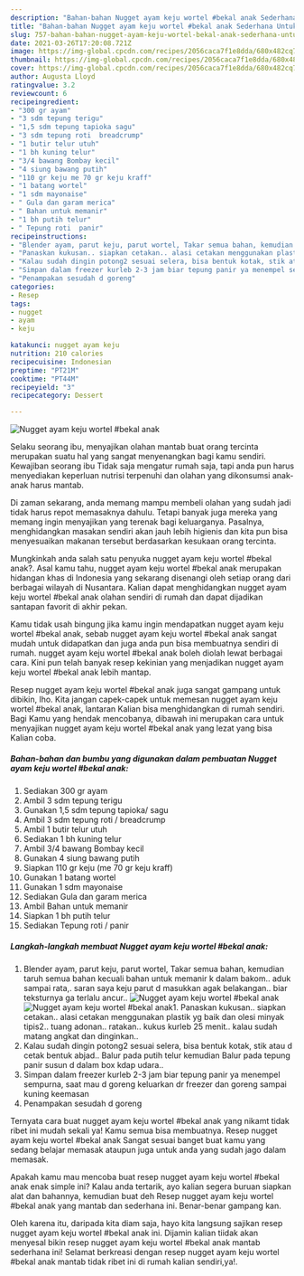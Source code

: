 ```yaml
---
description: "Bahan-bahan Nugget ayam keju wortel #bekal anak Sederhana Untuk Jualan"
title: "Bahan-bahan Nugget ayam keju wortel #bekal anak Sederhana Untuk Jualan"
slug: 757-bahan-bahan-nugget-ayam-keju-wortel-bekal-anak-sederhana-untuk-jualan
date: 2021-03-26T17:20:08.721Z
image: https://img-global.cpcdn.com/recipes/2056caca7f1e8dda/680x482cq70/nugget-ayam-keju-wortel-bekal-anak-foto-resep-utama.jpg
thumbnail: https://img-global.cpcdn.com/recipes/2056caca7f1e8dda/680x482cq70/nugget-ayam-keju-wortel-bekal-anak-foto-resep-utama.jpg
cover: https://img-global.cpcdn.com/recipes/2056caca7f1e8dda/680x482cq70/nugget-ayam-keju-wortel-bekal-anak-foto-resep-utama.jpg
author: Augusta Lloyd
ratingvalue: 3.2
reviewcount: 6
recipeingredient:
- "300 gr ayam"
- "3 sdm tepung terigu"
- "1,5 sdm tepung tapioka sagu"
- "3 sdm tepung roti  breadcrump"
- "1 butir telur utuh"
- "1 bh kuning telur"
- "3/4 bawang Bombay kecil"
- "4 siung bawang putih"
- "110 gr keju me 70 gr keju kraff"
- "1 batang wortel"
- "1 sdm mayonaise"
- " Gula dan garam merica"
- " Bahan untuk memanir"
- "1 bh putih telur"
- " Tepung roti  panir"
recipeinstructions:
- "Blender ayam, parut keju, parut wortel, Takar semua bahan, kemudian taruh semua bahan kecuali bahan untuk memanir k dalam bakom.. aduk sampai rata,. saran saya keju parut d masukkan agak belakangan.. biar teksturnya ga terlalu ancur.."
- "Panaskan kukusan.. siapkan cetakan.. alasi cetakan menggunakan plastik yg baik dan olesi minyak tipis2.. tuang adonan.. ratakan.. kukus kurleb 25 menit.. kalau sudah matang angkat dan dinginkan.."
- "Kalau sudah dingin potong2 sesuai selera, bisa bentuk kotak, stik atau d cetak bentuk abjad.. Balur pada putih telur kemudian Balur pada tepung panir susun d dalam box kdap udara.."
- "Simpan dalam freezer kurleb 2-3 jam biar tepung panir ya menempel sempurna, saat mau d goreng keluarkan dr freezer dan goreng sampai kuning keemasan"
- "Penampakan sesudah d goreng"
categories:
- Resep
tags:
- nugget
- ayam
- keju

katakunci: nugget ayam keju 
nutrition: 210 calories
recipecuisine: Indonesian
preptime: "PT21M"
cooktime: "PT44M"
recipeyield: "3"
recipecategory: Dessert

---
```



![Nugget ayam keju wortel #bekal anak](https://img-global.cpcdn.com/recipes/2056caca7f1e8dda/680x482cq70/nugget-ayam-keju-wortel-bekal-anak-foto-resep-utama.jpg)

Selaku seorang ibu, menyajikan olahan mantab buat orang tercinta merupakan suatu hal yang sangat menyenangkan bagi kamu sendiri. Kewajiban seorang ibu Tidak saja mengatur rumah saja, tapi anda pun harus menyediakan keperluan nutrisi terpenuhi dan olahan yang dikonsumsi anak-anak harus mantab.

Di zaman  sekarang, anda memang mampu membeli olahan yang sudah jadi tidak harus repot memasaknya dahulu. Tetapi banyak juga mereka yang memang ingin menyajikan yang terenak bagi keluarganya. Pasalnya, menghidangkan masakan sendiri akan jauh lebih higienis dan kita pun bisa menyesuaikan makanan tersebut berdasarkan kesukaan orang tercinta. 



Mungkinkah anda salah satu penyuka nugget ayam keju wortel #bekal anak?. Asal kamu tahu, nugget ayam keju wortel #bekal anak merupakan hidangan khas di Indonesia yang sekarang disenangi oleh setiap orang dari berbagai wilayah di Nusantara. Kalian dapat menghidangkan nugget ayam keju wortel #bekal anak olahan sendiri di rumah dan dapat dijadikan santapan favorit di akhir pekan.

Kamu tidak usah bingung jika kamu ingin mendapatkan nugget ayam keju wortel #bekal anak, sebab nugget ayam keju wortel #bekal anak sangat mudah untuk didapatkan dan juga anda pun bisa membuatnya sendiri di rumah. nugget ayam keju wortel #bekal anak boleh diolah lewat berbagai cara. Kini pun telah banyak resep kekinian yang menjadikan nugget ayam keju wortel #bekal anak lebih mantap.

Resep nugget ayam keju wortel #bekal anak juga sangat gampang untuk dibikin, lho. Kita jangan capek-capek untuk memesan nugget ayam keju wortel #bekal anak, lantaran Kalian bisa menghidangkan di rumah sendiri. Bagi Kamu yang hendak mencobanya, dibawah ini merupakan cara untuk menyajikan nugget ayam keju wortel #bekal anak yang lezat yang bisa Kalian coba.

<!--inarticleads1-->

##### Bahan-bahan dan bumbu yang digunakan dalam pembuatan Nugget ayam keju wortel #bekal anak:

1. Sediakan 300 gr ayam
1. Ambil 3 sdm tepung terigu
1. Gunakan 1,5 sdm tepung tapioka/ sagu
1. Ambil 3 sdm tepung roti / breadcrump
1. Ambil 1 butir telur utuh
1. Sediakan 1 bh kuning telur
1. Ambil 3/4 bawang Bombay kecil
1. Gunakan 4 siung bawang putih
1. Siapkan 110 gr keju (me 70 gr keju kraff)
1. Gunakan 1 batang wortel
1. Gunakan 1 sdm mayonaise
1. Sediakan  Gula dan garam merica
1. Ambil  Bahan untuk memanir
1. Siapkan 1 bh putih telur
1. Sediakan  Tepung roti / panir




<!--inarticleads2-->

##### Langkah-langkah membuat Nugget ayam keju wortel #bekal anak:

1. Blender ayam, parut keju, parut wortel, Takar semua bahan, kemudian taruh semua bahan kecuali bahan untuk memanir k dalam bakom.. aduk sampai rata,. saran saya keju parut d masukkan agak belakangan.. biar teksturnya ga terlalu ancur..
<img src="https://img-global.cpcdn.com/steps/802738b0cb0abf0d/160x128cq70/nugget-ayam-keju-wortel-bekal-anak-langkah-memasak-1-foto.jpg" alt="Nugget ayam keju wortel #bekal anak"><img src="https://img-global.cpcdn.com/steps/0e922c1e3ae00c43/160x128cq70/nugget-ayam-keju-wortel-bekal-anak-langkah-memasak-1-foto.jpg" alt="Nugget ayam keju wortel #bekal anak">1. Panaskan kukusan.. siapkan cetakan.. alasi cetakan menggunakan plastik yg baik dan olesi minyak tipis2.. tuang adonan.. ratakan.. kukus kurleb 25 menit.. kalau sudah matang angkat dan dinginkan..
1. Kalau sudah dingin potong2 sesuai selera, bisa bentuk kotak, stik atau d cetak bentuk abjad.. Balur pada putih telur kemudian Balur pada tepung panir susun d dalam box kdap udara..
1. Simpan dalam freezer kurleb 2-3 jam biar tepung panir ya menempel sempurna, saat mau d goreng keluarkan dr freezer dan goreng sampai kuning keemasan
1. Penampakan sesudah d goreng




Ternyata cara buat nugget ayam keju wortel #bekal anak yang nikamt tidak ribet ini mudah sekali ya! Kamu semua bisa membuatnya. Resep nugget ayam keju wortel #bekal anak Sangat sesuai banget buat kamu yang sedang belajar memasak ataupun juga untuk anda yang sudah jago dalam memasak.

Apakah kamu mau mencoba buat resep nugget ayam keju wortel #bekal anak enak simple ini? Kalau anda tertarik, ayo kalian segera buruan siapkan alat dan bahannya, kemudian buat deh Resep nugget ayam keju wortel #bekal anak yang mantab dan sederhana ini. Benar-benar gampang kan. 

Oleh karena itu, daripada kita diam saja, hayo kita langsung sajikan resep nugget ayam keju wortel #bekal anak ini. Dijamin kalian tiidak akan menyesal bikin resep nugget ayam keju wortel #bekal anak mantab sederhana ini! Selamat berkreasi dengan resep nugget ayam keju wortel #bekal anak mantab tidak ribet ini di rumah kalian sendiri,ya!.

